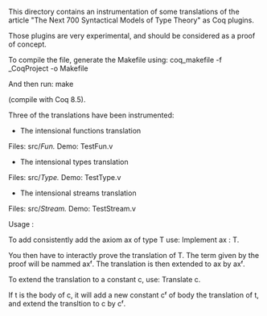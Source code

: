This directory contains an instrumentation of some translations of the article "The Next 700 Syntactical Models of Type Theory"
as Coq plugins.

Those plugins are very experimental, and should be considered as a proof of concept.


To compile the file, generate the Makefile using:
   coq_makefile -f _CoqProject -o Makefile

And then run:
    make

(compile with Coq 8.5).


Three of the translations have been instrumented:

* The intensional functions translation

Files: src/*Fun.*
Demo: TestFun.v


* The intensional types translation

Files: src/*Type.*
Demo: TestType.v


* The intensional streams translation

Files: src/*Stream.*
Demo: TestStream.v




Usage :

To add consistently add the axiom ax of type T use:
   Implement ax : T.

You then have to interactly prove the translation of T.
The term given by the proof will be nammed axᶠ.
The translation is then extended to ax by axᶠ.


To extend the translation to a constant c, use:
   Translate c.

If t is the body of c, it will add a new constant cᶠ of body the translation
of t, and extend the transltion to c by cᶠ.

